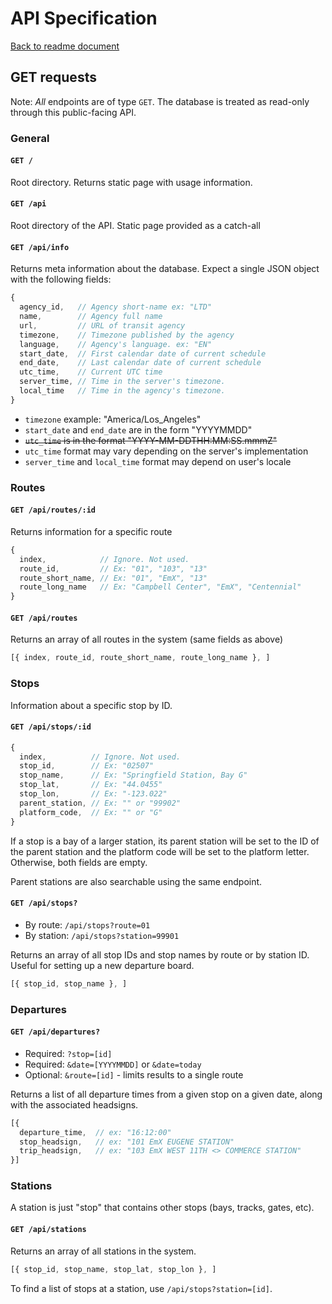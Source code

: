 # API Specification

[Back to readme document](../readme.md)

## GET requests

Note: *All* endpoints are of type `GET`. The database is treated as read-only through this public-facing API.

### General

#### `GET /`

Root directory. Returns static page with usage information.

#### `GET /api`

Root directory of the API. Static page provided as a catch-all

#### `GET /api/info`

Returns meta information about the database. Expect a single JSON object with the following fields:

```js
{
  agency_id,   // Agency short-name ex: "LTD"
  name,        // Agency full name
  url,         // URL of transit agency
  timezone,    // Timezone published by the agency
  language,    // Agency's language. ex: "EN"
  start_date,  // First calendar date of current schedule
  end_date,    // Last calendar date of current schedule
  utc_time,    // Current UTC time
  server_time, // Time in the server's timezone.
  local_time   // Time in the agency's timezone.
}
```

- `timezone` example: "America/Los_Angeles"
- `start_date` and `end_date` are in the form "YYYYMMDD"
- ~~`utc_time` is in the format "YYYY-MM-DDTHH:MM:SS.mmmZ"~~
- `utc_time` format may vary depending on the server's implementation
- `server_time` and `local_time` format may depend on user's locale

### Routes

#### `GET /api/routes/:id`

Returns information for a specific route

```js
{
  index,            // Ignore. Not used.
  route_id,         // Ex: "01", "103", "13"
  route_short_name, // Ex: "01", "EmX", "13"
  route_long_name   // Ex: "Campbell Center", "EmX", "Centennial"
}
```

#### `GET /api/routes`

Returns an array of all routes in the system (same fields as above)

```js
[{ index, route_id, route_short_name, route_long_name }, ]
```

### Stops

Information about a specific stop by ID.

#### `GET /api/stops/:id`

```js
{
  index,          // Ignore. Not used.
  stop_id,        // Ex: "02507"
  stop_name,      // Ex: "Springfield Station, Bay G"
  stop_lat,       // Ex: "44.0455"
  stop_lon,       // Ex: "-123.022"
  parent_station, // Ex: "" or "99902"
  platform_code,  // Ex: "" or "G"
}
```

If a stop is a bay of a larger station, its parent station will be set to the ID of the parent station and the platform code will be set to the platform letter. Otherwise, both fields are empty.

Parent stations are also searchable using the same endpoint.

#### `GET /api/stops?`

- By route: `/api/stops?route=01`
- By station: `/api/stops?station=99901`

Returns an array of all stop IDs and stop names by route or by station ID. Useful for setting up a new departure board.

```js
[{ stop_id, stop_name }, ]
```

### Departures

#### `GET /api/departures?`

- Required: `?stop=[id]`
- Required: `&date=[YYYYMMDD]` or `&date=today`
- Optional: `&route=[id]` - limits results to a single route

Returns a list of all departure times from a given stop on a given date, along with the associated headsigns.

```js
[{
  departure_time,  // ex: "16:12:00"
  stop_headsign,   // ex: "101 EmX EUGENE STATION"
  trip_headsign,   // ex: "103 EmX WEST 11TH <> COMMERCE STATION"
}]
```

### Stations

A station is just "stop" that contains other stops (bays, tracks, gates, etc).

#### `GET /api/stations`

Returns an array of all stations in the system.

```js
[{ stop_id, stop_name, stop_lat, stop_lon }, ]
```

To find a list of stops at a station, use `/api/stops?station=[id]`.
